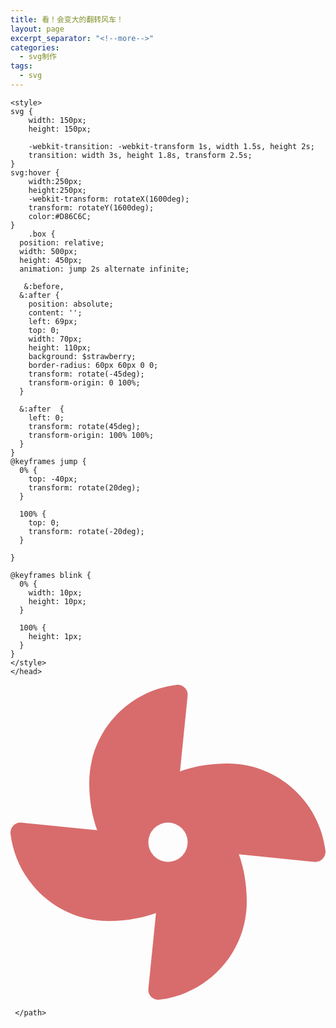 ```yaml
---
title: 看！会变大的翻转风车！
layout: page
excerpt_separator: "<!--more-->"
categories: 
  - svg制作
tags:
  - svg
---  
```


	<style>
	svg {
	    width: 150px;
	    height: 150px;
	  
	    -webkit-transition: -webkit-transform 1s, width 1.5s, height 2s;
	    transition: width 3s, height 1.8s, transform 2.5s;
	}
	svg:hover {
	    width:250px;
	    height:250px;
	    -webkit-transform: rotateX(1600deg);
	    transform: rotateY(1600deg);
	    color:#D86C6C;
	}
		.box {
	  position: relative;
	  width: 500px;
	  height: 450px;
	  animation: jump 2s alternate infinite;
	  
	   &:before,
	  &:after {
	    position: absolute;
	    content: '';
	    left: 69px;
	    top: 0;
	    width: 70px;
	    height: 110px;
	    background: $strawberry;
	    border-radius: 60px 60px 0 0;
	    transform: rotate(-45deg);
	    transform-origin: 0 100%;
	  }
	  
	  &:after  {
	    left: 0;
	    transform: rotate(45deg);
	    transform-origin: 100% 100%;
	  }
	}
	@keyframes jump {
	  0% {
	    top: -40px;
	    transform: rotate(20deg);
	  }
	  
	  100% {
	    top: 0;
	    transform: rotate(-20deg);
	  }
	  
	}
	
	@keyframes blink {
	  0% {
	    width: 10px;
	    height: 10px;
	  }
	  
	  100% {
	    height: 1px;
	  }
	}
	</style>
	</head>
<body>
 <svg aria-hidden="true" focusable="false" data-prefix="fas" data-icon="fan" class="svg-inline--fa fa-fan fa-w-16" role="img" xmlns="http://www.w3.org/2000/svg" viewBox="0 0 512 512">
	 <path fill="#D86C6C" d="M352.57 128c-28.09 0-54.09 4.52-77.06 12.86l12.41-123.11C289 7.31 279.81-1.18 269.33.13 189.63 10.13 128 77.64 128 159.43c0 28.09 4.52 54.09 12.86 77.06L17.75 224.08C7.31 223-1.18 232.19.13 242.67c10 79.7 77.51 141.33 159.3 141.33 28.09 0 54.09-4.52 77.06-12.86l-12.41 123.11c-1.05 10.43 8.11 18.93 18.59 17.62 79.7-10 141.33-77.51 141.33-159.3 0-28.09-4.52-54.09-12.86-77.06l123.11 12.41c10.44 1.05 18.93-8.11 17.62-18.59-10-79.7-77.51-141.33-159.3-141.33zM256 288a32 32 0 1 1 32-32 32 32 0 0 1-32 32z">
		 
	 </path>
</svg>

